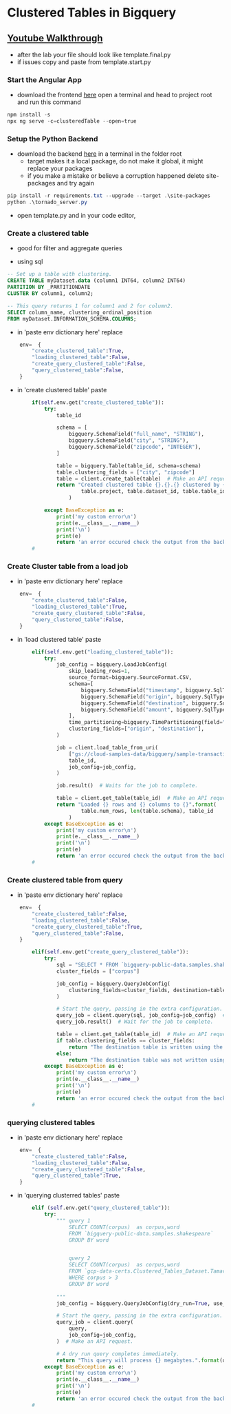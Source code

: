 # Clustered Tables in Bigquery

## [Youtube Walkthrough](https://youtu.be/ecJJjxuZXFI)


* after the lab your file should look like template.final.py 
* if issues copy and paste from template.start.py


### Start the Angular App

* download the frontend [here](https://downgit.github.io/#/home?url=https://github.com/WindMillCode/Google/tree/master/API/bigquery/AngularApp)
open a terminal and head to project root and run this command
```ps1
npm install -s
npx ng serve -c=clusteredTable --open=true
```

### Setup the Python Backend 
* download the backend [here](https://github.com/WindMillCode/Google/tree/master/API/bigquery/vids/Python3/Clustered_Tables)
in a terminal in the folder root
    * target makes it a local package, do not make it global, it might replace your packages
    * if you make a mistake or believe a corruption happened delete site-packages and try again
```ps1
pip install -r requirements.txt --upgrade --target .\site-packages
python .\tornado_server.py
```

* open template.py and in your code editor,


### Create a clustered table
* good for filter and aggregate queries

* using sql
```sql
-- Set up a table with clustering.
CREATE TABLE myDataset.data (column1 INT64, column2 INT64)
PARTITION BY _PARTITIONDATE
CLUSTER BY column1, column2;

-- This query returns 1 for column1 and 2 for column2.
SELECT column_name, clustering_ordinal_position
FROM myDataset.INFORMATION_SCHEMA.COLUMNS;
```

* in 'paste env dictionary here' replace
```py
    env=  {
        "create_clustered_table":True,
        "loading_clustered_table":False,
        "create_query_clustered_table":False,
        "query_clustered_table":False,
    }
```

* in 'create clustered table' paste
```py
        if(self.env.get("create_clustered_table")):
            try:
                table_id 

                schema = [
                    bigquery.SchemaField("full_name", "STRING"),
                    bigquery.SchemaField("city", "STRING"),
                    bigquery.SchemaField("zipcode", "INTEGER"),
                ]

                table = bigquery.Table(table_id, schema=schema)
                table.clustering_fields = ["city", "zipcode"]
                table = client.create_table(table)  # Make an API request.
                return "Created clustered table {}.{}.{} clustered by {}".format(
                        table.project, table.dataset_id, table.table_id,str(table.clustering_fields)
                    )

            except BaseException as e:
                print('my custom error\n')
                print(e.__class__.__name__)
                print('\n')
                print(e)
                return 'an error occured check the output from the backend'
        #
```

### Create Cluster table from a load job
* in 'paste env dictionary here' replace
```py
    env=  {
        "create_clustered_table":False,
        "loading_clustered_table":True,
        "create_query_clustered_table":False,
        "query_clustered_table":False,
    }
```

* in 'load clustered table' paste
```py
        elif(self.env.get("loading_clustered_table")):
            try:
                job_config = bigquery.LoadJobConfig(
                    skip_leading_rows=1,
                    source_format=bigquery.SourceFormat.CSV,
                    schema=[
                        bigquery.SchemaField("timestamp", bigquery.SqlTypeNames.TIMESTAMP),
                        bigquery.SchemaField("origin", bigquery.SqlTypeNames.STRING),
                        bigquery.SchemaField("destination", bigquery.SqlTypeNames.STRING),
                        bigquery.SchemaField("amount", bigquery.SqlTypeNames.NUMERIC),
                    ],
                    time_partitioning=bigquery.TimePartitioning(field="timestamp"),
                    clustering_fields=["origin", "destination"],
                )

                job = client.load_table_from_uri(
                    ["gs://cloud-samples-data/bigquery/sample-transactions/transactions.csv"],
                    table_id,
                    job_config=job_config,
                )

                job.result()  # Waits for the job to complete.

                table = client.get_table(table_id)  # Make an API request.
                return "Loaded {} rows and {} columns to {}".format(
                        table.num_rows, len(table.schema), table_id
                    )        
            except BaseException as e:
                print('my custom error\n')
                print(e.__class__.__name__)
                print('\n')
                print(e)
                return 'an error occured check the output from the backend'
        #
```

### Create  clustered table from query
* in 'paste env dictionary here' replace
```py
    env=  {
        "create_clustered_table":False,
        "loading_clustered_table":False,
        "create_query_clustered_table":True,
        "query_clustered_table":False,
    }
```

```py
        elif(self.env.get("create_query_clustered_table")):
            try:
                sql = "SELECT * FROM `bigquery-public-data.samples.shakespeare`"
                cluster_fields = ["corpus"]

                job_config = bigquery.QueryJobConfig(
                    clustering_fields=cluster_fields, destination=table_id
                )

                # Start the query, passing in the extra configuration.
                query_job = client.query(sql, job_config=job_config)  # Make an API request.
                query_job.result()  # Wait for the job to complete.

                table = client.get_table(table_id)  # Make an API request.
                if table.clustering_fields == cluster_fields:
                    return "The destination table is written using the cluster_fields configuration."
                else:
                    return "The destination table was not written using the cluster_fields configuration"           
            except BaseException as e:
                print('my custom error\n')
                print(e.__class__.__name__)
                print('\n')
                print(e)
                return 'an error occured check the output from the backend'            
        #
```

### querying clustered tables
* in 'paste env dictionary here' replace
```py
    env=  {
        "create_clustered_table":False,
        "loading_clustered_table":False,
        "create_query_clustered_table":False,
        "query_clustered_table":True,
    }
```

* in 'querying clusterred tables' paste
```py
        elif (self.env.get("query_clustered_table")):
            try:
                """ query 1
                    SELECT COUNT(corpus)  as corpus,word
                    FROM `bigquery-public-data.samples.shakespeare`
                    GROUP BY word


                    query 2
                    SELECT COUNT(corpus)  as corpus,word
                    FROM `gcp-data-certs.Clustered_Tables_Dataset.Tamarion` 
                    WHERE corpus > 3 
                    GROUP BY word
 
                """                
                job_config = bigquery.QueryJobConfig(dry_run=True, use_query_cache=False)

                # Start the query, passing in the extra configuration.
                query_job = client.query(
                    query,
                    job_config=job_config,
                )  # Make an API request.

                # A dry run query completes immediately.
                return "This query will process {} megabytes.".format(query_job.total_bytes_processed/1000000)                
            except BaseException as e:
                print('my custom error\n')
                print(e.__class__.__name__)
                print('\n')
                print(e)
                return 'an error occured check the output from the backend'
        #
```

